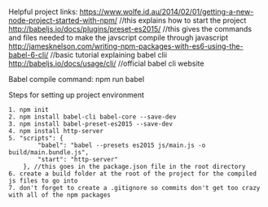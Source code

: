 Helpful project links:
https://www.wolfe.id.au/2014/02/01/getting-a-new-node-project-started-with-npm/ //this explains how to start the project
http://babeljs.io/docs/plugins/preset-es2015/ //this gives the commands and files needed to make the javscript compile through javascript
http://jamesknelson.com/writing-npm-packages-with-es6-using-the-babel-6-cli/ //basic tutorial explaining babel clii
http://babeljs.io/docs/usage/cli/ //official babel cli website

Babel compile command: npm run babel

Steps for setting up project environment

    1. npm init 
    2. npm install babel-cli babel-core --save-dev 
    3. npm install babel-preset-es2015 --save-dev 
    4. npm install http-server
    5. "scripts": {
            "babel": "babel --presets es2015 js/main.js -o build/main.bundle.js",
            "start": "http-server"
        }, //this goes in the package.json file in the root directory
    6. create a build folder at the root of the project for the compiled js files to go into
    7. don't forget to create a .gitignore so commits don't get too crazy with all of the npm packages
